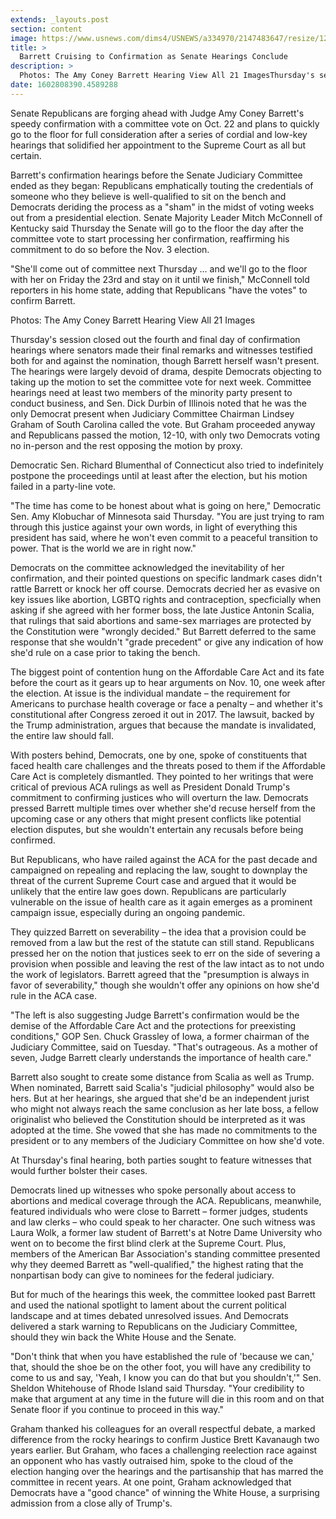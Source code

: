 ```yaml
--- 
extends: _layouts.post 
section: content 
image: https://www.usnews.com/dims4/USNEWS/a334970/2147483647/resize/1200x%3E/quality/85/?url=http%3A%2F%2Fmedia.beam.usnews.com%2Fc3%2Fc486bb2d9f25c2cbb31ac22d04bb4f%2Fmedia%3Adbe8217e2c884f11ab477f600f6a81e9Supreme_Court_Barrett_36790.jpg 
title: > 
  Barrett Cruising to Confirmation as Senate Hearings Conclude 
description: > 
  Photos: The Amy Coney Barrett Hearing View All 21 ImagesThursday's session closed out the fourth and final day of confirmation hearings where senators made their final remarks and witnesses testified both for and against the nomination, though Barrett herself wasn't present.The hearings were largely devoid of drama, despite Democrats objecting to taking up the motion to set the committee vote for next week.Democrats on the committee acknowledged the inevitability of her confirmation, and their pointed questions on specific landmark cases didn't rattle Barrett or knock her off course.Republicans, meanwhile, featured individuals who were close to Barrett – former judges, students and law clerks – who could speak to her character.And Democrats delivered a stark warning to Republicans on the Judiciary Committee, should they win back the White House and the Senate. 
date: 1602808390.4589288 
--- 
```

Senate Republicans are forging ahead with Judge Amy Coney Barrett's speedy confirmation with a committee vote on Oct. 22 and plans to quickly go to the floor for full consideration after a series of cordial and low-key hearings that solidified her appointment to the Supreme Court as all but certain.

Barrett's confirmation hearings before the Senate Judiciary Committee ended as they began: Republicans emphatically touting the credentials of someone who they believe is well-qualified to sit on the bench and Democrats deriding the process as a "sham" in the midst of voting weeks out from a presidential election. Senate Majority Leader Mitch McConnell of Kentucky said Thursday the Senate will go to the floor the day after the committee vote to start processing her confirmation, reaffirming his commitment to do so before the Nov. 3 election.

"She'll come out of committee next Thursday ... and we'll go to the floor with her on Friday the 23rd and stay on it until we finish," McConnell told reporters in his home state, adding that Republicans "have the votes" to confirm Barrett.

Photos: The Amy Coney Barrett Hearing View All 21 Images

Thursday's session closed out the fourth and final day of confirmation hearings where senators made their final remarks and witnesses testified both for and against the nomination, though Barrett herself wasn't present. The hearings were largely devoid of drama, despite Democrats objecting to taking up the motion to set the committee vote for next week. Committee hearings need at least two members of the minority party present to conduct business, and Sen. Dick Durbin of Illinois noted that he was the only Democrat present when Judiciary Committee Chairman Lindsey Graham of South Carolina called the vote. But Graham proceeded anyway and Republicans passed the motion, 12-10, with only two Democrats voting no in-person and the rest opposing the motion by proxy.

Democratic Sen. Richard Blumenthal of Connecticut also tried to indefinitely postpone the proceedings until at least after the election, but his motion failed in a party-line vote.

"The time has come to be honest about what is going on here," Democratic Sen. Amy Klobuchar of Minnesota said Thursday. "You are just trying to ram through this justice against your own words, in light of everything this president has said, where he won't even commit to a peaceful transition to power. That is the world we are in right now."

Democrats on the committee acknowledged the inevitability of her confirmation, and their pointed questions on specific landmark cases didn't rattle Barrett or knock her off course. Democrats decried her as evasive on key issues like abortion, LGBTQ rights and contraception, specficially when asking if she agreed with her former boss, the late Justice Antonin Scalia, that rulings that said abortions and same-sex marriages are protected by the Constitution were "wrongly decided." But Barrett deferred to the same response that she wouldn't "grade precedent" or give any indication of how she'd rule on a case prior to taking the bench.

The biggest point of contention hung on the Affordable Care Act and its fate before the court as it gears up to hear arguments on Nov. 10, one week after the election. At issue is the individual mandate – the requirement for Americans to purchase health coverage or face a penalty – and whether it's constitutional after Congress zeroed it out in 2017. The lawsuit, backed by the Trump administration, argues that because the mandate is invalidated, the entire law should fall.

With posters behind, Democrats, one by one, spoke of constituents that faced health care challenges and the threats posed to them if the Affordable Care Act is completely dismantled. They pointed to her writings that were critical of previous ACA rulings as well as President Donald Trump's commitment to confirming justices who will overturn the law. Democrats pressed Barrett multiple times over whether she'd recuse herself from the upcoming case or any others that might present conflicts like potential election disputes, but she wouldn't entertain any recusals before being confirmed.

But Republicans, who have railed against the ACA for the past decade and campaigned on repealing and replacing the law, sought to downplay the threat of the current Supreme Court case and argued that it would be unlikely that the entire law goes down. Republicans are particularly vulnerable on the issue of health care as it again emerges as a prominent campaign issue, especially during an ongoing pandemic.

They quizzed Barrett on severability – the idea that a provision could be removed from a law but the rest of the statute can still stand. Republicans pressed her on the notion that justices seek to err on the side of severing a provision when possible and leaving the rest of the law intact as to not undo the work of legislators. Barrett agreed that the "presumption is always in favor of severability," though she wouldn't offer any opinions on how she'd rule in the ACA case.

"The left is also suggesting Judge Barrett's confirmation would be the demise of the Affordable Care Act and the protections for preexisting conditions," GOP Sen. Chuck Grassley of Iowa, a former chairman of the Judiciary Committee, said on Tuesday. "That's outrageous. As a mother of seven, Judge Barrett clearly understands the importance of health care."

Barrett also sought to create some distance from Scalia as well as Trump. When nominated, Barrett said Scalia's "judicial philosophy" would also be hers. But at her hearings, she argued that she'd be an independent jurist who might not always reach the same conclusion as her late boss, a fellow originalist who believed the Constitution should be interpreted as it was adopted at the time. She vowed that she has made no commitments to the president or to any members of the Judiciary Committee on how she'd vote.

At Thursday's final hearing, both parties sought to feature witnesses that would further bolster their cases.

Democrats lined up witnesses who spoke personally about access to abortions and medical coverage through the ACA. Republicans, meanwhile, featured individuals who were close to Barrett – former judges, students and law clerks – who could speak to her character. One such witness was Laura Wolk, a former law student of Barrett's at Notre Dame University who went on to become the first blind clerk at the Supreme Court. Plus, members of the American Bar Association's standing committee presented why they deemed Barrett as "well-qualified," the highest rating that the nonpartisan body can give to nominees for the federal judiciary.

But for much of the hearings this week, the committee looked past Barrett and used the national spotlight to lament about the current political landscape and at times debated unresolved issues. And Democrats delivered a stark warning to Republicans on the Judiciary Committee, should they win back the White House and the Senate.

"Don't think that when you have established the rule of 'because we can,' that, should the shoe be on the other foot, you will have any credibility to come to us and say, 'Yeah, I know you can do that but you shouldn't,'" Sen. Sheldon Whitehouse of Rhode Island said Thursday. "Your credibility to make that argument at any time in the future will die in this room and on that Senate floor if you continue to proceed in this way."

Graham thanked his colleagues for an overall respectful debate, a marked difference from the rocky hearings to confirm Justice Brett Kavanaugh two years earlier. But Graham, who faces a challenging reelection race against an opponent who has vastly outraised him, spoke to the cloud of the election hanging over the hearings and the partisanship that has marred the committee in recent years. At one point, Graham acknowledged that Democrats have a "good chance" of winning the White House, a surprising admission from a close ally of Trump's.